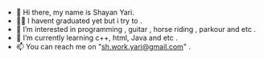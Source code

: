 - 👋 Hi there, my name is Shayan Yari.
- 🧑‍🎓 I havent graduated yet but i try to .
- 👀 I’m interested in programming , guitar , horse riding , parkour and etc .
- 🏫 I’m currently learning c++, html, Java and etc .
- 📫 You can reach me on "sh.work.yari@gmail.com" .
